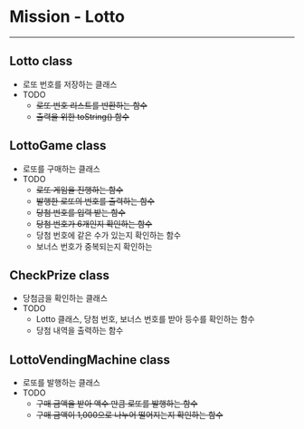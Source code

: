 # Mission - Lotto

***

## Lotto class

- 로또 번호를 저장하는 클래스
- TODO
    - ~~로또 번호 리스트를 반환하는 함수~~
    - ~~출력을 위한 toString() 함수~~

## LottoGame class

- 로또를 구매하는 클래스
- TODO
    - ~~로또 게임을 진행하는 함수~~
    - ~~발행한 로또의 번호를 출력하는 함수~~
    - ~~당첨 번호를 입력 받는 함수~~
    - ~~당첨 번호가 6개인지 확인하는 함수~~
    - 당첨 번호에 같은 수가 있는지 확인하는 함수
    - 보너스 번호가 중복되는지 확인하는 

## CheckPrize class

- 당첨금을 확인하는 클래스
- TODO
    - Lotto 클래스, 당첨 번호, 보너스 번호를 받아 등수를 확인하는 함수
    - 당첨 내역을 출력하는 함수

## LottoVendingMachine class

- 로또를 발행하는 클래스
- TODO
    - ~~구매 금액을 받아 액수 만큼 로또를 발행하는 함수~~
    - ~~구매 금액이 1,000으로 나누어 떨어지는지 확인하는 함수~~
